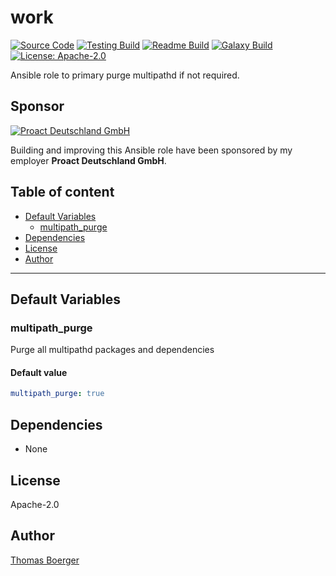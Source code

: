 # work

[![Source Code](https://img.shields.io/badge/github-source%20code-blue?logo=github&logoColor=white)](https://github.com/rolehippie/multipath) [![Testing Build](https://github.com/rolehippie/multipath/workflows/testing/badge.svg)](https://github.com/rolehippie/multipath/actions?query=workflow%3Atesting) [![Readme Build](https://github.com/rolehippie/multipath/workflows/readme/badge.svg)](https://github.com/rolehippie/multipath/actions?query=workflow%3Areadme) [![Galaxy Build](https://github.com/rolehippie/multipath/workflows/galaxy/badge.svg)](https://github.com/rolehippie/multipath/actions?query=workflow%3Agalaxy) [![License: Apache-2.0](https://img.shields.io/github/license/rolehippie/multipath)](https://github.com/rolehippie/multipath/blob/master/LICENSE) 

Ansible role to primary purge multipathd if not required. 

## Sponsor 

[![Proact Deutschland GmbH](https://proact.eu/wp-content/uploads/2020/03/proact-logo.png)](https://proact.eu) 

Building and improving this Ansible role have been sponsored by my employer **Proact Deutschland GmbH**.

## Table of content

* [Default Variables](#default-variables)
  * [multipath_purge](#multipath_purge)
* [Dependencies](#dependencies)
* [License](#license)
* [Author](#author)

---

## Default Variables

### multipath_purge

Purge all multipathd packages and dependencies

#### Default value

```YAML
multipath_purge: true
```

## Dependencies

* None

## License

Apache-2.0

## Author

[Thomas Boerger](https://github.com/tboerger)
